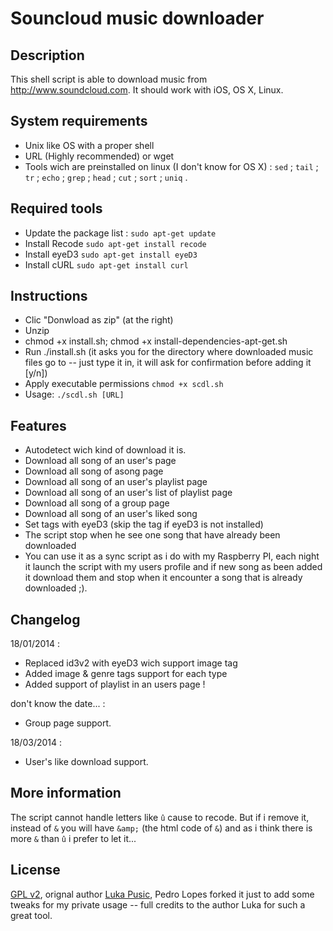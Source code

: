 Souncloud music downloader
==============

Description
--------------
This shell script is able to download music from http://www.soundcloud.com.
It should work with iOS, OS X, Linux.

System requirements
--------------
* Unix like OS with a proper shell
* URL (Highly recommended) or wget
* Tools wich are preinstalled on linux (I don't know  for OS X) : `sed` ; `tail` ; `tr` ; `echo` ; `grep` ; `head` ; `cut` ; `sort` ; `uniq` .


Required tools
--------------
* Update the package list : `sudo apt-get update`
* Install Recode `sudo apt-get install recode`
* Install eyeD3 `sudo apt-get install eyeD3`
* Install cURL `sudo apt-get install curl`

Instructions
--------------
* Clic "Donwload as zip" (at the right)
* Unzip
* chmod +x install.sh; chmod +x install-dependencies-apt-get.sh 
* Run ./install.sh (it asks you for the directory where downloaded music files go to -- just type it in, it will ask for confirmation before adding it [y/n])
* Apply executable permissions `chmod +x scdl.sh`
* Usage: `./scdl.sh [URL]`

Features
--------------
* Autodetect wich kind of download it is.
* Download all song of an user's page
* Download all song of asong page
* Download all song of an user's playlist page
* Download all song of an user's list of playlist page
* Download all song of a group page
* Download all song of an user's liked song
* Set tags with eyeD3 (skip the tag if eyeD3 is not installed)
* The script stop when he see one song that have already been downloaded
* You can use it as a sync script as i do with my Raspberry PI, each night it launch the script with my users profile and if new song as been added it download them and stop when it encounter a song that is already downloaded ;).

Changelog
--------------
18/01/2014 :
* Replaced id3v2 with eyeD3 wich support image tag
* Added image & genre tags support for each type 
* Added support of playlist in an users page !

don't know the date... :
* Group page support.

18/03/2014 :
* User's like download support.

More information
--------------
The script cannot handle letters like `û` cause to recode. But if i remove it, instead of `&` you will have `&amp;` (the html code of `&`) and as i think there is more `&` than `û` i prefer to let it...

License
--------------
[GPL v2](https://www.gnu.org/licenses/gpl-2.0.txt), orignal author [Luka Pusic](http://pusic.si), Pedro Lopes forked it just to add some tweaks for my private usage -- full credits to the author Luka for such a great tool. 
